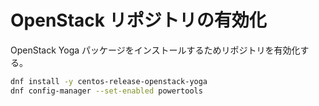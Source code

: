 # OpenStack リポジトリの有効化

OpenStack Yoga パッケージをインストールするためリポジトリを有効化する。

```sh
dnf install -y centos-release-openstack-yoga
dnf config-manager --set-enabled powertools
```
